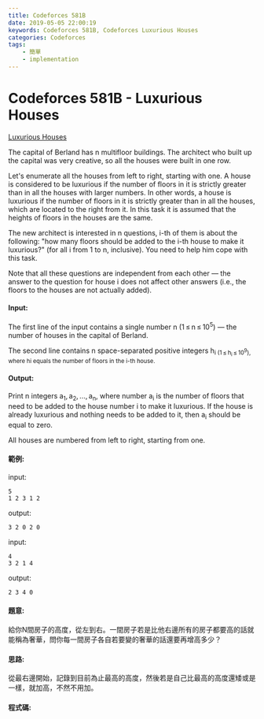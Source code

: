 ```yaml
---
title: Codeforces 581B
date: 2019-05-05 22:00:19
keywords: Codeforces 581B, Codeforces Luxurious Houses
categories: Codeforces
tags:
    - 簡單
    - implementation
---
```

# Codeforces 581B - Luxurious Houses
[Luxurious Houses](https://codeforces.com/problemset/problem/581/B)

The capital of Berland has n multifloor buildings. The architect who built up the capital was very creative, so all the houses were built in one row.
<!-- more -->
Let's enumerate all the houses from left to right, starting with one. A house is considered to be luxurious if the number of floors in it is strictly greater than in all the houses with larger numbers. In other words, a house is luxurious if the number of floors in it is strictly greater than in all the houses, which are located to the right from it. In this task it is assumed that the heights of floors in the houses are the same.

The new architect is interested in n questions, i-th of them is about the following: "how many floors should be added to the i-th house to make it luxurious?" (for all i from 1 to n, inclusive). You need to help him cope with this task.

Note that all these questions are independent from each other — the answer to the question for house i does not affect other answers (i.e., the floors to the houses are not actually added).

#### Input:
The first line of the input contains a single number n (1 ≤ n ≤ 10<sup>5</sup>) — the number of houses in the capital of Berland.

The second line contains n space-separated positive integers h<sub>i (1 ≤ h<sub>i</sub> ≤ 10<sup>9</sup>), where hi equals the number of floors in the i-th house. 

#### Output:
Print n integers a<sub>1</sub>, a<sub>2</sub>, ..., a<sub>n</sub>, where number a<sub>i</sub> is the number of floors that need to be added to the house number i to make it luxurious. If the house is already luxurious and nothing needs to be added to it, then a<sub>i</sub> should be equal to zero.

All houses are numbered from left to right, starting from one.

#### 範例:
input:
```
5
1 2 3 1 2
```
output:
```
3 2 0 2 0 
```
input:
```
4
3 2 1 4
```
output:
```
2 3 4 0 
```
#### 題意:
給你N間房子的高度，從左到右。一間房子若是比他右邊所有的房子都要高的話就能稱為奢華，問你每一間房子各自若要變的奢華的話還要再增高多少？

#### 思路:
從最右邊開始，記錄到目前為止最高的高度，然後若是自己比最高的高度還矮或是一樣，就加高，不然不用加。

#### 程式碼:
<script src="https://gist.github.com/Daviswww/50eceb9a682e44901b10ccabb961c6a8.js"></script>
